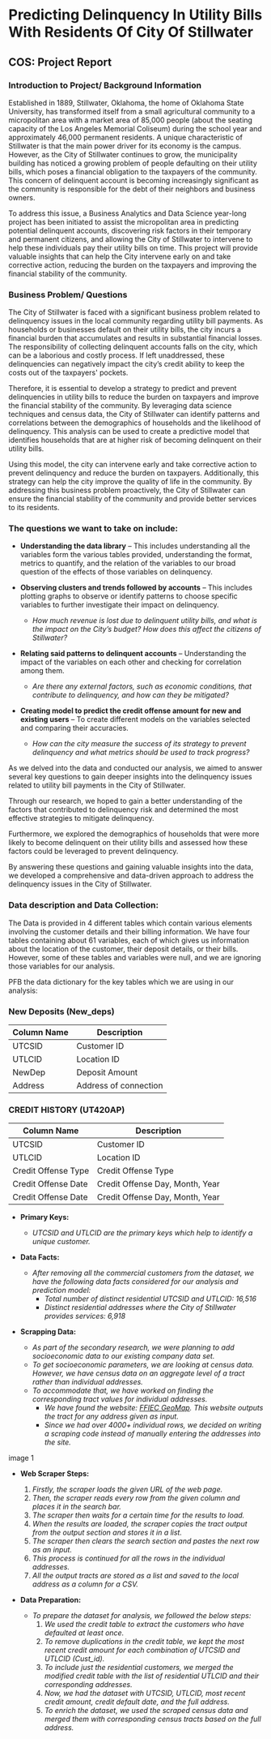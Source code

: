 # Predicting Delinquency In Utility Bills With Residents Of City Of Stillwater

## COS: Project Report
### Introduction to Project/ Background Information 
Established in 1889, Stillwater, Oklahoma, the home of Oklahoma State University, has transformed itself from a small agricultural community to a micropolitan area with a market area of 85,000 people (about the seating capacity of the Los Angeles Memorial Coliseum) during the school year and approximately 46,000 permanent residents. A unique characteristic of Stillwater is that the main power driver for its economy is the campus. However, as the City of Stillwater continues to grow, the municipality building has noticed a growing problem of people defaulting on their utility bills, which poses a financial obligation to the taxpayers of the community. This concern of delinquent account is becoming increasingly significant as the community is responsible for the debt of their neighbors and business owners. 

To address this issue, a Business Analytics and Data Science year-long project has been initiated to assist the micropolitan area in predicting potential delinquent accounts, discovering risk factors in their temporary and permanent citizens, and allowing the City of Stillwater to intervene to help these individuals pay their utility bills on time. This project will provide valuable insights that can help the City intervene early on and take corrective action, reducing the burden on the taxpayers and improving the financial stability of the community. 

### Business Problem/ Questions 
The City of Stillwater is faced with a significant business problem related to delinquency issues in the local community regarding utility bill payments. As households or businesses default on their utility bills, the city incurs a financial burden that accumulates and results in substantial financial losses. The responsibility of collecting delinquent accounts falls on the city, which can be a laborious and costly process. If left unaddressed, these delinquencies can negatively impact the city’s credit ability to keep the costs out of the taxpayers' pockets.

Therefore, it is essential to develop a strategy to predict and prevent delinquencies in utility bills to reduce the burden on taxpayers and improve the financial stability of the community. By leveraging data science techniques and census data, the City of Stillwater can identify patterns and correlations between the demographics of households and the likelihood of delinquency. This analysis can be used to create a predictive model that identifies households that are at higher risk of becoming delinquent on their utility bills. 

Using this model, the city can intervene early and take corrective action to prevent delinquency and reduce the burden on taxpayers. Additionally, this strategy can help the city improve the quality of life in the community. By addressing this business problem proactively, the City of Stillwater can ensure the financial stability of the community and provide better services to its residents. 


### The questions we want to take on include: 

- **Understanding the data library** – This includes understanding all the variables form the various tables provided, understanding the format, metrics to quantify, and the relation of the variables to our broad question of the effects of those variables on delinquency. 

- **Observing clusters and trends followed by accounts** – This includes plotting graphs to observe or identify patterns to choose specific variables to further investigate their impact on delinquency. 
  - *How much revenue is lost due to delinquent utility bills, and what is the impact on the City’s budget? How does this affect the citizens of Stillwater?* 
 
- **Relating said patterns to delinquent accounts** – Understanding the impact of the variables on each other and checking for correlation among them. 
  - *Are there any external factors, such as economic conditions, that contribute to delinquency, and how can they be mitigated?*
 
- **Creating model to predict the credit offense amount for new and existing users** – To create different models on the variables selected and comparing their accuracies.
  - *How can the city measure the success of its strategy to prevent delinquency and what metrics should be used to track progress?* 

As we delved into the data and conducted our analysis, we aimed to answer several key questions to gain deeper insights into the delinquency issues related to utility bill payments in the City of Stillwater. 

Through our research, we hoped to gain a better understanding of the factors that contributed to delinquency risk and determined the most effective strategies to mitigate delinquency. 

Furthermore, we explored the demographics of households that were more likely to become delinquent on their utility bills and assessed how these factors could be leveraged to prevent delinquency. 

By answering these questions and gaining valuable insights into the data, we developed a comprehensive and data-driven approach to address the delinquency issues in the City of Stillwater.

### Data description and Data Collection:
The Data is provided in 4 different tables which contain various elements involving the customer details and their billing information. We have four tables containing about 61 variables, each of which gives us information about the location of the customer, their deposit details, or their bills. However, some of these tables and variables were null, and we are ignoring those variables for our analysis. 

PFB the data dictionary for the key tables which we are using in our analysis:

### New Deposits (New_deps)

| Column Name | Description          |
|-------------|----------------------|
| UTCSID      | Customer ID          |
| UTLCID      | Location ID          |
| NewDep      | Deposit Amount       |
| Address     | Address of connection|

### CREDIT HISTORY (UT420AP)

| Column Name          | Description                  |
|----------------------|------------------------------|
| UTCSID               | Customer ID                  |
| UTLCID               | Location ID                  |
| Credit Offense Type  | Credit Offense Type          |
| Credit Offense Date  | Credit Offense Day, Month, Year |
| Credit Offense Date  | Credit Offense Day, Month, Year |


- **Primary Keys:**
  - *UTCSID and UTLCID are the primary keys which help to identify a unique customer.*

- **Data Facts:**
  - *After removing all the commercial customers from the dataset, we have the following data facts considered for our analysis and prediction model:*
    - *Total number of distinct residential UTCSID and UTLCID: 16,516*
    - *Distinct residential addresses where the City of Stillwater provides services: 6,918*

- **Scrapping Data:**
  - *As part of the secondary research, we were planning to add socioeconomic data to our existing company data set.*
  - *To get socioeconomic parameters, we are looking at census data. However, we have census data on an aggregate level of a tract rather than individual addresses.*
  - *To accommodate that, we have worked on finding the corresponding tract values for individual addresses.*
    - *We have found the website: [FFIEC GeoMap](https://geomap.ffiec.gov/ffiecgeomap/). This website outputs the tract for any address given as input.*
    - *Since we had over 4000+ individual rows, we decided on writing a scraping code instead of manually entering the addresses into the site.*

image 1 

- **Web Scraper Steps:**
  1. *Firstly, the scraper loads the given URL of the web page.*
  2. *Then, the scraper reads every row from the given column and places it in the search bar.*
  3. *The scraper then waits for a certain time for the results to load.*
  4. *When the results are loaded, the scraper copies the tract output from the output section and stores it in a list.*
  5. *The scraper then clears the search section and pastes the next row as an input.*
  6. *This process is continued for all the rows in the individual addresses.*
  7. *All the output tracts are stored as a list and saved to the local address as a column for a CSV.*

- **Data Preparation:**
  - *To prepare the dataset for analysis, we followed the below steps:*
    1. *We used the credit table to extract the customers who have defaulted at least once.*
    2. *To remove duplications in the credit table, we kept the most recent credit amount for each combination of UTCSID and UTLCID (Cust_id).*
    3. *To include just the residential customers, we merged the modified credit table with the list of residential UTLCID and their corresponding addresses.*
    4. *Now, we had the dataset with UTCSID, UTLCID, most recent credit amount, credit default date, and the full address.*
    5. *To enrich the dataset, we used the scraped census data and merged them with corresponding census tracts based on the full address.*

